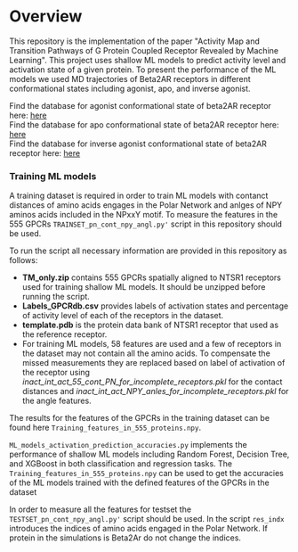 <h1>Overview</h1>
This repository is the implementation of the paper "Activity Map and Transition Pathways of G Protein Coupled Receptor Revealed by Machine Learning". This project uses shallow ML models to predict activity level and activation state of a given protein. To present the performance of the ML models we used MD trajectories of Beta2AR receptors in different conformational states including agonist, apo, and inverse agonist.

Find the database for agonist conformational state of beta2AR receptor here: [here](https://cmu.box.com/s/w957ph9dbdstcrrqfp7tjyv34wt4otq7)\
Find the database for apo conformational state of beta2AR receptor here: [here](https://cmu.box.com/s/b7son6ubfljbsfxl8wn7h0mi68pjlmvw)\
Find the database for inverse agonist conformational state of beta2AR receptor here: [here](https://cmu.box.com/s/o9jmpit3w45c5hseafr8ehiifaqrbheb)

<h3>Training ML models</h3>
A training dataset is required in order to train ML models with contanct distances of amino acids engages in the Polar Network and anlges of NPY aminos acids included in the NPxxY motif. To measure the features in the 555 GPCRs <code>TRAINSET_pn_cont_npy_angl.py'</code> script in this repository should be used.

To run the script all necessary information are provided in this repository as follows:
<ul>
<li> <strong>TM_only.zip</strong> contains 555 GPCRs spatially aligned to NTSR1 receptors used for training shallow ML models. It should be unzipped before running the script.</li>
<li> <strong>Labels_GPCRdb.csv</strong> provides labels of activation states and percentage of activity level of each of the receptors in the dataset.</li>
<li> <strong>template.pdb</strong> is the protein data bank of NTSR1 receptor that used as the reference receptor.</li>
<li> For training ML models, 58 features are used and a few of receptors in the dataset may not contain all the amino acids. To compensate the missed measurements they are replaced based on label of activation of the receptor using <em>inact_int_act_55_cont_PN_for_incomplete_receptors.pkl</em> for the contact distances and <em>inact_int_act_NPY_anles_for_incomplete_receptors.pkl</em> for the angle features. </li>
</ul>
The results for the features of the GPCRs in the training dataset can be found here <code>Training_features_in_555_proteins.npy</code>. 

<code>ML_models_activation_prediction_accuracies.py</code> implements the performance of shallow ML models including Random Forest, Decision Tree, and XGBoost in both classification and regression tasks. The <code>Training_features_in_555_proteins.npy</code> can be used to get the accuracies of the ML models trained with the defined features of the GPCRs in the dataset

In order to measure all the features for testset the <code>TESTSET_pn_cont_npy_angl.py'</code> script should be used. In the script <code>res_indx</code> introduces the indices of amino acids engaged in the Polar Network. If protein in the simulations is Beta2Ar do not change the indices. 







